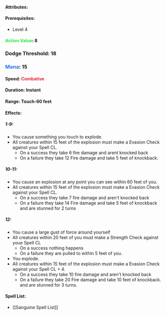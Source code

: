 #### Attributes:
#### Prerequisites: 
- Level 4
#### <span style="font-weight:bold;color:rgb(33, 235, 60)">Action Value</span>: 8
### Dodge Threshold: 18
### <span style="font-weight:bold;color:rgb(33, 117, 235)">Mana</span>: 15
#### Speed: <span style="font-weight:bold; color:rgb(235, 33, 53)">Combative</span>
#### Duration: Instant
#### Range: Touch-60 feet
#### Effects: 
##### 1-9: 
- You cause something you touch to explode.
- All creatures within 15 feet of the explosion must make a Evasion Check against your Spell CL.
	- On a success they take 6 fire damage and arent knocked back
	- On a failure they take 12 Fire damage and take 5 feet of knockback.
##### 10-11: 
- You cause an explosion at any point you can see within 60 feet of you.
- All creatures within 15 feet of the explosion must make a Evasion Check against your Spell CL.
	- On a success they take 7 fire damage and aren't knocked back
	- On a failure they take 14 Fire damage and take 5 feet of knockback and are stunned for 2 turns
##### 12: 
- You cause a large gust of force around yourself
- All creatures within 20 feet of you must make a Strength Check against youe Spell CL
	- On a success nothing happens
	- On a failure they are pulled to within 5 feet of you.
- You explode.
- All creatures within 15 feet of the explosion must make a Evasion Check against your Spell CL + 4.
	- On a success they take 10 fire damage and aren't knocked back
	- On a failure they take 20 Fire damage and take 10 feet of knockback. and are stunned for 3 turns.
#### Spell List: 
- [[Sanguine Spell List]]
